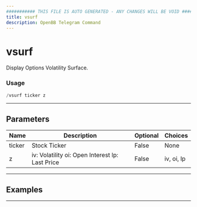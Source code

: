 ```yaml
---
########### THIS FILE IS AUTO GENERATED - ANY CHANGES WILL BE VOID ###########
title: vsurf
description: OpenBB Telegram Command
---
```


# vsurf

Display Options Volatility Surface.

### Usage

```python wordwrap
/vsurf ticker z
```

---

## Parameters

| Name | Description | Optional | Choices |
| ---- | ----------- | -------- | ------- |
| ticker | Stock Ticker | False | None |
| z | iv: Volatility oi: Open Interest lp: Last Price | False | iv, oi, lp |


---

## Examples


---
